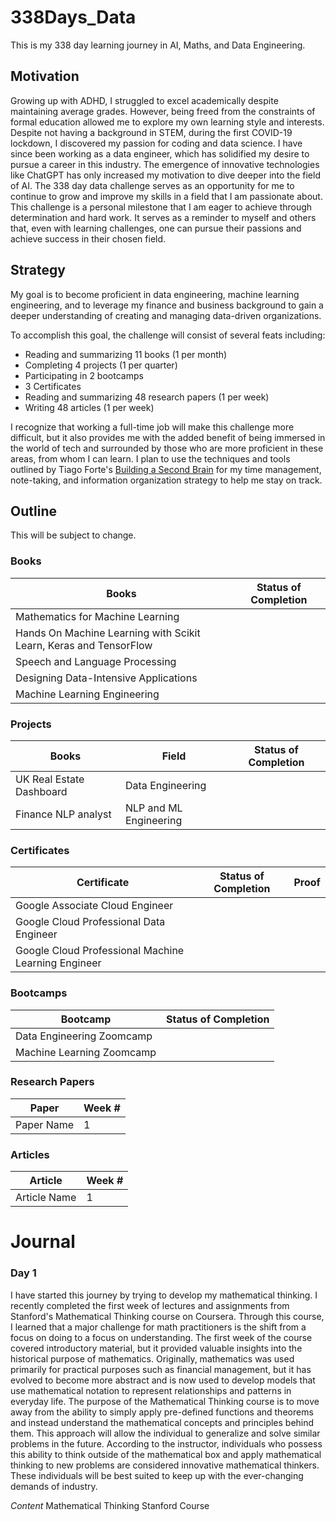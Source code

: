 # 338Days_Data
This is my 338 day learning journey in AI, Maths, and Data Engineering.

## Motivation
Growing up with ADHD, I struggled to excel academically despite maintaining average grades. However, being freed from the constraints of formal education allowed me to explore my own learning style and interests. Despite not having a background in STEM, during the first COVID-19 lockdown, I discovered my passion for coding and data science. I have since been working as a data engineer, which has solidified my desire to pursue a career in this industry. The emergence of innovative technologies like ChatGPT has only increased my motivation to dive deeper into the field of AI. The 338 day data challenge serves as an opportunity for me to continue to grow and improve my skills in a field that I am passionate about. This challenge is a personal milestone that I am eager to achieve through determination and hard work. It serves as a reminder to myself and others that, even with learning challenges, one can pursue their passions and achieve success in their chosen field.


## Strategy
My goal is to become proficient in data engineering, machine learning engineering, and to leverage my finance and business background to gain a deeper understanding of creating and managing data-driven organizations.

To accomplish this goal, the challenge will consist of several feats including:

* Reading and summarizing 11 books (1 per month)
* Completing 4 projects (1 per quarter)
* Participating in 2 bootcamps
* 3 Certificates
* Reading and summarizing 48 research papers (1 per week)
* Writing 48 articles (1 per week)

I recognize that working a full-time job will make this challenge more difficult, but it also provides me with the added benefit of being immersed in the world of tech and surrounded by those who are more proficient in these areas, from whom I can learn. I plan to use the techniques and tools outlined by Tiago Forte's [Building a Second Brain](https://github.com/alexandergirardet/Book_Summaries/blob/main/Building_a_Second_Brain.pdf) for my time management, note-taking, and information organization strategy to help me stay on track.

## Outline
This will be subject to change.

### Books

Books  | Status of Completion
------------- | -------------
Mathematics for Machine Learning  | 
Hands On Machine Learning with Scikit Learn, Keras and TensorFlow  | 
Speech and Language Processing | 
Designing Data-Intensive Applications | 
Machine Learning Engineering | 

### Projects

Books  | Field | Status of Completion
------------- | ------------- | -------------
UK Real Estate Dashboard  | Data Engineering | 
Finance NLP analyst  | NLP and ML Engineering | 

### Certificates

Certificate  | Status of Completion | Proof
------------- | ------------- | -------------
Google Associate Cloud Engineer  | | 
Google Cloud Professional Data Engineer | | 
Google Cloud Professional Machine Learning Engineer  | | 

### Bootcamps

Bootcamp  | Status of Completion
------------- | -------------
Data Engineering Zoomcamp  | 
Machine Learning Zoomcamp  | 

### Research Papers

Paper  | Week #
------------- | -------------
Paper Name | 1

### Articles

Article  | Week # 
------------- | -------------
Article Name  | 1


# Journal

### Day 1
I have started this journey by trying to develop my mathematical thinking. I recently completed the first week of lectures and assignments from Stanford's Mathematical Thinking course on Coursera. Through this course, I learned that a major challenge for math practitioners is the shift from a focus on doing to a focus on understanding. The first week of the course covered introductory material, but it provided valuable insights into the historical purpose of mathematics. Originally, mathematics was used primarily for practical purposes such as financial management, but it has evolved to become more abstract and is now used to develop models that use mathematical notation to represent relationships and patterns in everyday life. The purpose of the Mathematical Thinking course is to move away from the ability to simply apply pre-defined functions and theorems and instead understand the mathematical concepts and principles behind them. This approach will allow the individual to generalize and solve similar problems in the future. According to the instructor, individuals who possess this ability to think outside of the mathematical box and apply mathematical thinking to new problems are considered innovative mathematical thinkers. These individuals will be best suited to keep up with the ever-changing demands of industry.

*Content*
Mathematical Thinking Stanford Course

